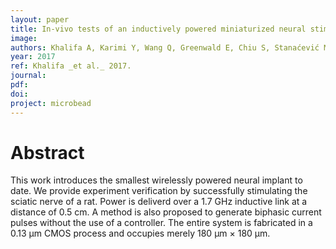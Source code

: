 ```yaml
---
layout: paper
title: In-vivo tests of an inductively powered miniaturized neural stimulator
image:
authors: Khalifa A, Karimi Y, Wang Q, Greenwald E, Chiu S, Stanaćević M, Thakor N, and Etienne-Cummings R.
year: 2017
ref: Khalifa _et al._ 2017.
journal:
pdf:
doi:
project: microbead
---
```


# Abstract
This work introduces the smallest wirelessly powered neural implant to date. We provide experiment verification by successfully stimulating the sciatic nerve of a rat. Power is deliverd over a 1.7 GHz inductive link at a distance of 0.5 cm. A method is also proposed to generate biphasic current pulses without the use of a controller. The entire system is fabricated in a 0.13 μm CMOS process and occupies merely 180 μm × 180 μm.
